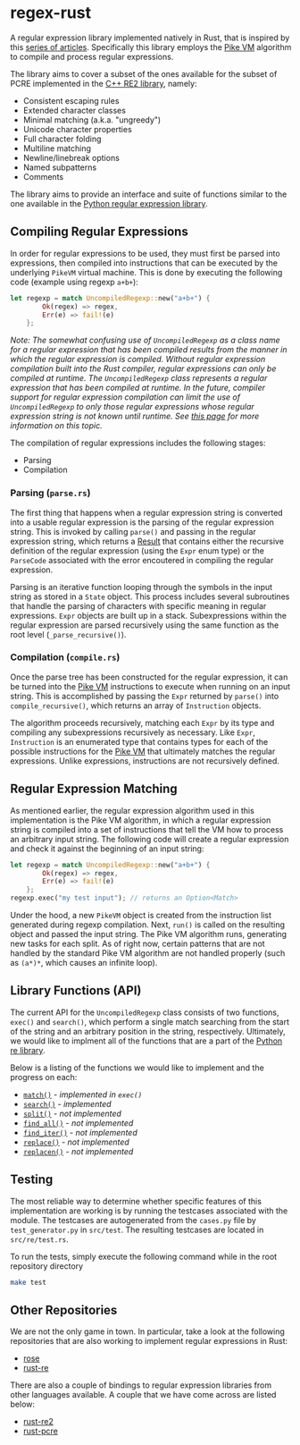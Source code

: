 # regex-rust

A regular expression library implemented natively in Rust, that is inspired by this [series of articles](http://swtch.com/~rsc/regexp/). Specifically this library employs the [Pike VM](http://swtch.com/~rsc/regexp/regexp2.html) algorithm to compile and process regular expressions.

The library aims to cover a subset of the ones available for the subset of PCRE implemented in the [C++ RE2 library](https://re2.googlecode.com/hg/doc/syntax.html), namely:

  * Consistent escaping rules
  * Extended character classes
  * Minimal matching (a.k.a. "ungreedy")
  * Unicode character properties
  * Full character folding
  * Multiline matching
  * Newline/linebreak options
  * Named subpatterns
  * Comments

The library aims to provide an interface and suite of functions similar to the one available in the [Python regular expression library](http://docs.python.org/2/library/re.html#module-contents).

## Compiling Regular Expressions

In order for regular expressions to be used, they must first be parsed into expressions, then compiled into instructions that can be executed by the underlying ```PikeVM``` virtual machine. This is done by executing the following code (example using regexp ```a+b+```):

```rust
let regexp = match UncompiledRegexp::new("a+b+") {
		Ok(regex) => regex,
		Err(e) => fail!(e)
	};
```

*Note: The somewhat confusing use of ```UncompiledRegexp``` as a class name for a regular expression that has been compiled results from the manner in which the regular expression is compiled. Without regular expression compilation built into the Rust compiler, regular expressions can only be compiled at runtime. The ```UncompiledRegexp``` class represents a regular expression that has been compiled at runtime. In the future, compiler support for regular expression compilation can limit the use of ```UncompiledRegexp``` to only those regular expressions whose regular expression string is not known until runtime. See [this page](https://github.com/mozilla/rust/wiki/Lib-re#4-module-writing) for more information on this topic.*

The compilation of regular expressions includes the following stages:

  * Parsing
  * Compilation

### Parsing (```parse.rs```)

The first thing that happens when a regular expression string is converted into a usable regular expression is the parsing of the regular expression string. This is invoked by calling ```parse()``` and passing in the regular expression string, which returns a [Result](http://static.rust-lang.org/doc/0.9/std/result/enum.Result.html) that contains either the recursive definition of the regular expression (using the ```Expr``` enum type) or the ```ParseCode``` associated with the error encoutered in compiling the regular expression.

Parsing is an iterative function looping through the symbols in the input string as stored in a ```State``` object. This process includes several subroutines that handle the parsing of characters with specific meaning in regular expressions. ```Expr``` objects are built up in a stack. Subexpressions within the regular expression are parsed recursively using the same function as the root level (```_parse_recursive()```).

### Compilation (```compile.rs```)

Once the parse tree has been constructed for the regular expression, it can be turned into the [Pike VM](http://swtch.com/~rsc/regexp/regexp2.html) instructions to execute when running on an input string. This is accomplished by passing the ```Expr``` returned by ```parse()``` into ```compile_recursive()```, which returns an array of ```Instruction``` objects.

The algorithm proceeds recursively, matching each ```Expr``` by its type and compiling any subexpressions recursively as necessary. Like ```Expr```, ```Instruction``` is an enumerated type that contains types for each of the possible instructions for the [Pike VM](http://swtch.com/~rsc/regexp/regexp2.html) that ultimately matches the regular expressions. Unlike expressions, instructions are not recursively defined.

## Regular Expression Matching

As mentioned earlier, the regular expression algorithm used in this implementation is the Pike VM algorithm, in which a regular expression string is compiled into a set of instructions that tell the VM how to process an arbitrary input string. The following code will create a regular expression and check it against the beginning of an input string:

```rust
let regexp = match UncompiledRegexp::new("a+b+") {
		Ok(regex) => regex,
		Err(e) => fail!(e)
	};
regexp.exec("my test input"); // returns an Option<Match>
```

Under the hood, a new ```PikeVM``` object is created from the instruction list generated during regexp compilation. Next, ```run()``` is called on the resulting object and passed the input string. The Pike VM algorithm runs, generating new tasks for each split. As of right now, certain patterns that are not handled by the standard Pike VM algorithm are not handled properly (such as ```(a*)*```, which causes an infinite loop).

## Library Functions (API)

The current API for the ```UncompiledRegexp``` class consists of two functions, ```exec()``` and ```search()```, which perform a single match searching from the start of the string and an arbitrary position in the string, respectively. Ultimately, we would like to implment all of the functions that are a part of the [Python re library](http://docs.python.org/2/library/re.html#regular-expression-objects).

Below is a listing of the functions we would like to implement and the progress on each:

  * [```match()```](http://docs.python.org/2/library/re.html#re.RegexObject.match) - *implemented in ```exec()```*
  * [```search()```](http://docs.python.org/2/library/re.html#re.RegexObject.search) - *implemented*
  * [```split()```](http://docs.python.org/2/library/re.html#re.RegexObject.split) - *not implemented*
  * [```find_all()```](http://docs.python.org/2/library/re.html#re.RegexObject.findall) - *not implemented*
  * [```find_iter()```](http://docs.python.org/2/library/re.html#re.RegexObject.finditer) - *not implemented*
  * [```replace()```](http://docs.python.org/2/library/re.html#re.RegexObject.sub) - *not implemented*
  * [```replacen()```](http://docs.python.org/2/library/re.html#re.RegexObject.subn) - *not implemented*

## Testing

The most reliable way to determine whether specific features of this implementation are working is by running the testcases associated with the module. The testcases are autogenerated from the ```cases.py``` file by ```test_generator.py``` in ```src/test```. The resulting testcases are located in ```src/re/test.rs```.

To run the tests, simply execute the following command while in the root repository directory

```bash
make test
```

## Other Repositories

We are not the only game in town. In particular, take a look at the following repositories that are also working to implement regular expressions in Rust:

  * [rose](https://github.com/lfairy/rose)
  * [rust-re](https://github.com/glennsl/rust-re)

There are also a couple of bindings to regular expression libraries from other languages available. A couple that we have come across are listed below:

  * [rust-re2](https://github.com/nickdesaulniers/rust-re2)
  * [rust-pcre](https://github.com/uasi/rust-pcre)
